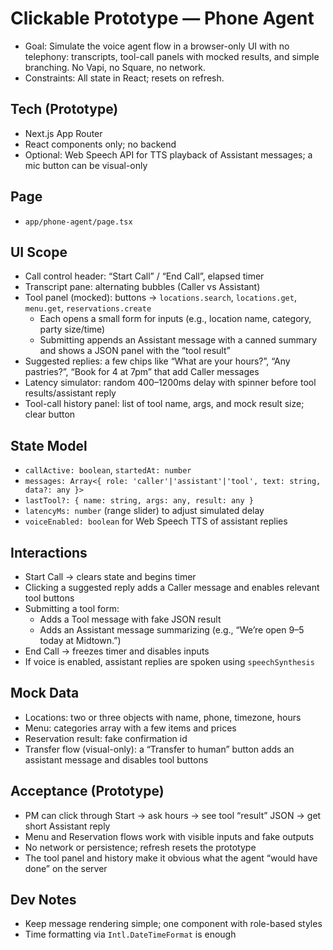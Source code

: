 # Clickable Prototype — Phone Agent

- Goal: Simulate the voice agent flow in a browser-only UI with no telephony: transcripts, tool-call panels with mocked results, and simple branching. No Vapi, no Square, no network.
- Constraints: All state in React; resets on refresh.

## Tech (Prototype)
- Next.js App Router
- React components only; no backend
 - Optional: Web Speech API for TTS playback of Assistant messages; a mic button can be visual-only

## Page
- `app/phone-agent/page.tsx`

## UI Scope
- Call control header: “Start Call” / “End Call”, elapsed timer
- Transcript pane: alternating bubbles (Caller vs Assistant)
- Tool panel (mocked): buttons → `locations.search`, `locations.get`, `menu.get`, `reservations.create`
  - Each opens a small form for inputs (e.g., location name, category, party size/time)
  - Submitting appends an Assistant message with a canned summary and shows a JSON panel with the “tool result”
- Suggested replies: a few chips like “What are your hours?”, “Any pastries?”, “Book for 4 at 7pm” that add Caller messages
 - Latency simulator: random 400–1200ms delay with spinner before tool results/assistant reply
 - Tool-call history panel: list of tool name, args, and mock result size; clear button

## State Model
- `callActive: boolean`, `startedAt: number`
- `messages: Array<{ role: 'caller'|'assistant'|'tool', text: string, data?: any }>`
- `lastTool?: { name: string, args: any, result: any }`
 - `latencyMs: number` (range slider) to adjust simulated delay
 - `voiceEnabled: boolean` for Web Speech TTS of assistant replies

## Interactions
- Start Call → clears state and begins timer
- Clicking a suggested reply adds a Caller message and enables relevant tool buttons
- Submitting a tool form:
  - Adds a Tool message with fake JSON result
  - Adds an Assistant message summarizing (e.g., “We’re open 9–5 today at Midtown.”)
- End Call → freezes timer and disables inputs
 - If voice is enabled, assistant replies are spoken using `speechSynthesis`

## Mock Data
- Locations: two or three objects with name, phone, timezone, hours
- Menu: categories array with a few items and prices
- Reservation result: fake confirmation id
 - Transfer flow (visual-only): a “Transfer to human” button adds an assistant message and disables tool buttons

## Acceptance (Prototype)
- PM can click through Start → ask hours → see tool “result” JSON → get short Assistant reply
- Menu and Reservation flows work with visible inputs and fake outputs
- No network or persistence; refresh resets the prototype
 - The tool panel and history make it obvious what the agent “would have done” on the server

## Dev Notes
- Keep message rendering simple; one component with role-based styles
- Time formatting via `Intl.DateTimeFormat` is enough
